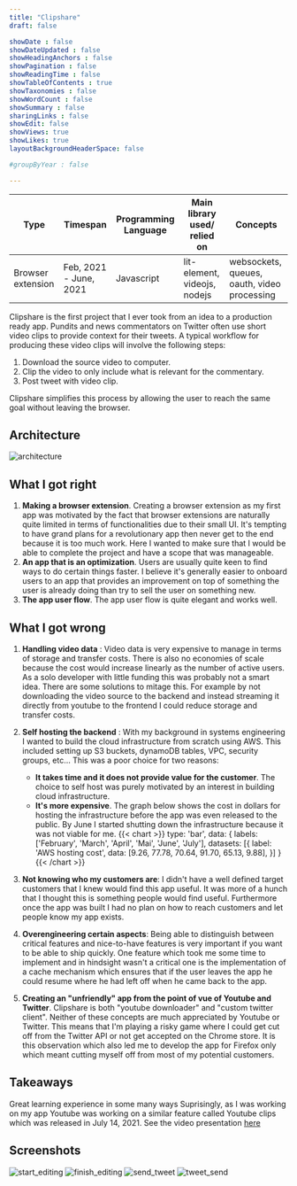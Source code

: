 ```yaml
---
title: "Clipshare"
draft: false

showDate : false
showDateUpdated : false
showHeadingAnchors : false
showPagination : false
showReadingTime : false
showTableOfContents : true
showTaxonomies : false 
showWordCount : false
showSummary : false
sharingLinks : false
showEdit: false
showViews: true
showLikes: true
layoutBackgroundHeaderSpace: false

#groupByYear : false

---
```


| Type | Timespan | Programming Language | Main library used/ relied on | Concepts |
|------|----------|----------------------|------------------------------|----------|
| Browser extension | Feb, 2021 - June, 2021 |  Javascript | lit-element, videojs, nodejs | websockets, queues, oauth, video processing |


Clipshare is the first project that I ever took from an idea to a production ready app. Pundits and news commentators
on Twitter often use short video clips to provide context for their tweets. A typical workflow for producing
these video clips will involve the following steps:
1. Download the source video to computer.
2. Clip the video to only include what is relevant for the commentary.
3. Post tweet with video clip.

Clipshare simplifies this process by allowing the user to reach the same goal without leaving the browser.


## Architecture

![architecture](/img/arch-clipshare.png)

## What I got right

1. **Making a browser extension**. Creating a browser extension as my first app was motivated by the fact 
that browser extensions are naturally quite limited in terms of functionalities due to their small UI. 
It's tempting to have grand plans for a revolutionary app then never get to the end because it is 
too much work. Here I wanted to make sure that I would be able to complete the project and have a scope 
that was manageable.
2. **An app that is an optimization**. Users are usually quite keen to find ways to do certain things faster.
I believe it's generally easier to onboard users to an app that provides an improvement on top of something
the user is already doing than try to sell the user on something new.
3. **The app user flow**. The app user flow is quite elegant and works well.

## What I got wrong

1. **Handling video data** : Video data is very expensive to manage in terms of storage and transfer costs.
There is also no economies of scale because the cost would increase linearly as the number of active users.
As a solo developer with little funding this was probably not a smart idea. There are some solutions to mitage this.
For example by not downloading the video source to the backend and instead streaming it directly from youtube to the frontend
I could reduce storage and transfer costs.  
2. **Self hosting the backend** : With my background in systems engineering I wanted to build the cloud infrastructure
from scratch using AWS. This included setting up S3 buckets, dynamoDB tables, VPC, security groups, etc...
This was a poor choice for two reasons:
    -  **It takes time and it does not provide value for the customer**. The choice to self host was purely motivated 
    by an interest in building cloud infrastructure.
    - **It's more expensive**. The graph below shows the cost in dollars for hosting the infrastructure before the app was
    even released to the public. By June I started shutting down the infrastructure because it was not viable for me.
{{< chart >}}
type: 'bar',
data: {
  labels: ['February', 'March', 'April', 'Mai', 'June', 'July'],
  datasets: [{
    label: 'AWS hosting cost',
    data: [9.26, 77.78, 70.64, 91.70, 65.13, 9.88],
  }]
}
{{< /chart >}}

3. **Not knowing who my customers are**: I didn't have a well defined target customers that I knew would find this app useful.
It was more of a hunch that I thought this is something people would find useful. Furthermore once the app was built I had no plan
on how to reach customers and let people know my app exists.
4. **Overengineering certain aspects**: Being able to distinguish between critical features and nice-to-have features is
very important if you want to be able to ship quickly. One feature which took me some time to implement and in hindsight
wasn't a critical one is the implementation of a cache mechanism which ensures that if the user leaves the app he could 
resume where he had left off when he came back to the app.
5. **Creating an "unfriendly" app from the point of vue of Youtube and Twitter**. Clipshare is both "youtube downloader" 
and "custom twitter client". Neither of these concepts are much appreciated by Youtube or Twitter.
This means that I'm playing a risky game where I could get cut off from the Twitter API or not get accepted on the Chrome
store. It is this observation which also led me to develop the app for Firefox only which meant cutting myself off 
from most of my potential customers.

## Takeaways

Great learning experience in some many ways
Suprisingly, as I was working on my app Youtube was working on a similar feature called Youtube clips which was
released in July 14, 2021. See the video presentation [here](https://www.youtube.com/watch?v=A63imEmP_-I)

## Screenshots

![start_editing](/img/start_editing.png)
![finish_editing](/img/finish_editing.png)
![send_tweet](/img/send_tweet.png)
![tweet_send](/img/tweet_send.png)